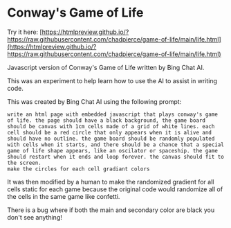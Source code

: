 # Conway's Game of Life

Try it here: [https://htmlpreview.github.io/?https://raw.githubusercontent.com/chadpierce/game-of-life/main/life.html](https://htmlpreview.github.io/?https://raw.githubusercontent.com/chadpierce/game-of-life/main/life.html)

Javascript version of Conway's Game of Life written by Bing Chat AI.  

This was an experiment to help learn how to use the AI to assist in writing code.  

This was created by Bing Chat AI using the following prompt:   

```
write an html page with embedded javascript that plays conway's game of life. the page should have a black background, the game board should be canvas with 1cm cells made of a grid of white lines. each cell should be a red circle that only appears when it is alive and should have no outline. the game board should be randomly populated with cells when it starts, and there should be a chance that a special game of life shape appears, like an oscilator or spaceship. the game should restart when it ends and loop forever. the canvas should fit to the screen.
make the circles for each cell gradiant colors
```

It was then modified by a human to make the randomized gradient for all cells static for each game because the original code would randomize all of the cells in the same game like confetti.   

There is a bug where if both the main and secondary color are black you don't see anything!